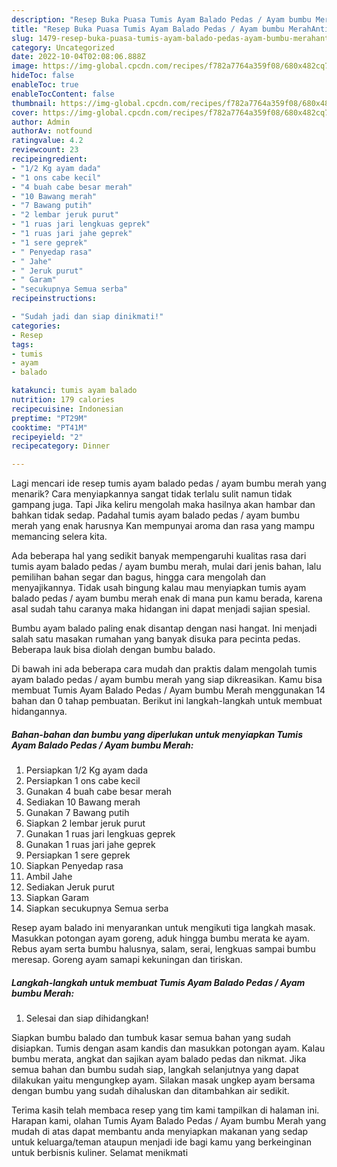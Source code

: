 ```yaml
---
description: "Resep Buka Puasa Tumis Ayam Balado Pedas / Ayam bumbu MerahAnti Ribet"
title: "Resep Buka Puasa Tumis Ayam Balado Pedas / Ayam bumbu MerahAnti Ribet"
slug: 1479-resep-buka-puasa-tumis-ayam-balado-pedas-ayam-bumbu-merahanti-ribet
category: Uncategorized
date: 2022-10-04T02:08:06.888Z
image: https://img-global.cpcdn.com/recipes/f782a7764a359f08/680x482cq70/tumis-ayam-balado-pedas-ayam-bumbu-merah-foto-resep-utama.jpg
hideToc: false
enableToc: true
enableTocContent: false
thumbnail: https://img-global.cpcdn.com/recipes/f782a7764a359f08/680x482cq70/tumis-ayam-balado-pedas-ayam-bumbu-merah-foto-resep-utama.jpg
cover: https://img-global.cpcdn.com/recipes/f782a7764a359f08/680x482cq70/tumis-ayam-balado-pedas-ayam-bumbu-merah-foto-resep-utama.jpg
author: Admin
authorAv: notfound
ratingvalue: 4.2
reviewcount: 23
recipeingredient:
- "1/2 Kg ayam dada"
- "1 ons cabe kecil"
- "4 buah cabe besar merah"
- "10 Bawang merah"
- "7 Bawang putih"
- "2 lembar jeruk purut"
- "1 ruas jari lengkuas geprek"
- "1 ruas jari jahe geprek"
- "1 sere geprek"
- " Penyedap rasa"
- " Jahe"
- " Jeruk purut"
- " Garam"
- "secukupnya Semua serba"
recipeinstructions:

- "Sudah jadi dan siap dinikmati!"
categories:
- Resep
tags:
- tumis
- ayam
- balado

katakunci: tumis ayam balado 
nutrition: 179 calories
recipecuisine: Indonesian
preptime: "PT29M"
cooktime: "PT41M"
recipeyield: "2"
recipecategory: Dinner

---
```



Lagi mencari ide resep tumis ayam balado pedas / ayam bumbu merah yang menarik? Cara menyiapkannya sangat tidak terlalu sulit namun tidak gampang juga. Tapi Jika keliru mengolah maka hasilnya akan hambar dan bahkan tidak sedap. Padahal tumis ayam balado pedas / ayam bumbu merah yang enak harusnya Kan mempunyai aroma dan rasa yang mampu memancing selera kita.


Ada beberapa hal yang sedikit banyak mempengaruhi kualitas rasa dari tumis ayam balado pedas / ayam bumbu merah, mulai dari jenis bahan, lalu pemilihan bahan segar dan bagus, hingga cara mengolah dan menyajikannya. Tidak usah bingung kalau mau menyiapkan tumis ayam balado pedas / ayam bumbu merah enak di mana pun kamu berada, karena asal sudah tahu caranya maka hidangan ini dapat menjadi sajian spesial.

Bumbu ayam balado paling enak disantap dengan nasi hangat. Ini menjadi salah satu masakan rumahan yang banyak disuka para pecinta pedas. Beberapa lauk bisa diolah dengan bumbu balado.


Di bawah ini ada beberapa cara mudah dan praktis dalam mengolah tumis ayam balado pedas / ayam bumbu merah yang siap dikreasikan. Kamu bisa membuat Tumis Ayam Balado Pedas / Ayam bumbu Merah menggunakan 14 bahan dan 0 tahap pembuatan. Berikut ini langkah-langkah untuk membuat hidangannya.

<!--inarticleads1-->

##### Bahan-bahan dan bumbu yang diperlukan untuk menyiapkan Tumis Ayam Balado Pedas / Ayam bumbu Merah:

1. Persiapkan 1/2 Kg ayam dada
1. Persiapkan 1 ons cabe kecil
1. Gunakan 4 buah cabe besar merah
1. Sediakan 10 Bawang merah
1. Gunakan 7 Bawang putih
1. Siapkan 2 lembar jeruk purut
1. Gunakan 1 ruas jari lengkuas geprek
1. Gunakan 1 ruas jari jahe geprek
1. Persiapkan 1 sere geprek
1. Siapkan  Penyedap rasa
1. Ambil  Jahe
1. Sediakan  Jeruk purut
1. Siapkan  Garam
1. Siapkan secukupnya Semua serba


Resep ayam balado ini menyarankan untuk mengikuti tiga langkah masak. Masukkan potongan ayam goreng, aduk hingga bumbu merata ke ayam. Rebus ayam serta bumbu halusnya, salam, serai, lengkuas sampai bumbu meresap. Goreng ayam samapi kekuningan dan tiriskan. 

<!--inarticleads2-->

##### Langkah-langkah untuk membuat Tumis Ayam Balado Pedas / Ayam bumbu Merah:


1. Selesai dan siap dihidangkan!

Siapkan bumbu balado dan tumbuk kasar semua bahan yang sudah disiapkan. Tumis dengan asam kandis dan masukkan potongan ayam. Kalau bumbu merata, angkat dan sajikan ayam balado pedas dan nikmat. Jika semua bahan dan bumbu sudah siap, langkah selanjutnya yang dapat dilakukan yaitu mengungkep ayam. Silakan masak ungkep ayam bersama dengan bumbu yang sudah dihaluskan dan ditambahkan air sedikit. 

Terima kasih telah membaca resep yang tim kami tampilkan di halaman ini. Harapan kami, olahan Tumis Ayam Balado Pedas / Ayam bumbu Merah yang mudah di atas dapat membantu anda menyiapkan makanan yang sedap untuk keluarga/teman ataupun menjadi ide bagi kamu yang berkeinginan untuk berbisnis kuliner. Selamat menikmati
